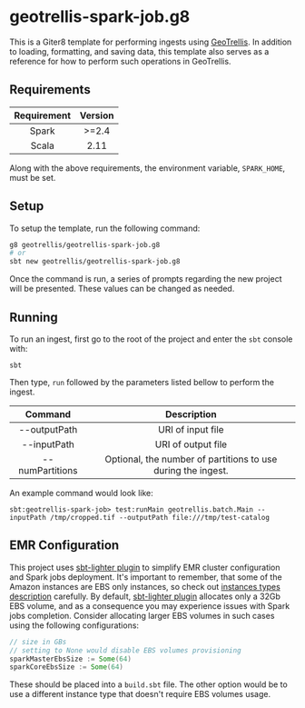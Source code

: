 # geotrellis-spark-job.g8

This is a Giter8 template for performing ingests using
[GeoTrellis](https://github.com/locationtech/geotrellis). In addition
to loading, formatting, and saving data, this template also serves as
a reference for how to perform such operations in GeoTrellis.

## Requirements

| Requirement | Version |
|:-----------:|:-------:|
|    Spark    |  >=2.4  |
|    Scala    |   2.11  |


Along with the above requirements, the environment variable, `SPARK_HOME`, must be set.

## Setup

To setup the template, run the following command:

```sh
g8 geotrellis/geotrellis-spark-job.g8
# or
sbt new geotrellis/geotrellis-spark-job.g8
```

Once the command is run, a series of prompts regarding the new
project will be presented. These values can be changed as needed.

## Running

To run an ingest, first go to the root of the project and enter the
`sbt` console with:

```
sbt
```

Then type, `run` followed by the parameters listed bellow to perform the
ingest.

|     Command     | Description                                                       |
|:---------------:|:-----------------------------------------------------------------:|
| --outputPath    | URI of input file                                                  |
| --inputPath     | URI of output file                                                 |
| --numPartitions | Optional, the number of partitions to use during the ingest.      |

An example command would look like:

```
sbt:geotrellis-spark-job> test:runMain geotrellis.batch.Main --inputPath /tmp/cropped.tif --outputPath file:///tmp/test-catalog
```

## EMR Configuration

This project uses [sbt-lighter plugin](https://github.com/pishen/sbt-lighter) to simplify EMR cluster configuration and Spark jobs deployment. It's important to remember, that some of the Amazon instances are EBS only instances, so check out [instances types description](https://aws.amazon.com/ru/ec2/instance-types/) carefully. By default, [sbt-lighter plugin](https://github.com/pishen/sbt-lighter) allocates only a 32Gb EBS volume, and as a consequence you may experience issues with Spark jobs completion. Consider allocating larger EBS volumes in such cases using the following configurations:

```scala
// size in GBs
// setting to None would disable EBS volumes provisioning
sparkMasterEbsSize := Some(64)
sparkCoreEbsSize := Some(64)
```

These should be placed into a `build.sbt` file. The other option would be to use a different instance type that doesn't require EBS volumes usage.

